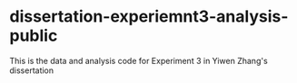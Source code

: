 # dissertation-experiemnt3-analysis-public
This is the data and analysis code for Experiment 3 in Yiwen Zhang's dissertation
